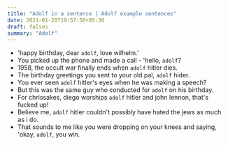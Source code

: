 ```yaml
---
title: "Adolf in a sentence | Adolf example sentences"
date: 2021-01-20T19:57:50+05:30
draft: falses
summary: "Adolf"
---
```

- 'happy birthday, dear `adolf`, love wilhelm.'
- You picked up the phone and made a call - 'hello, `adolf`?
- 1958, the occult war finally ends when `adolf` hitler dies.
- The birthday greetings you sent to your old pal, `adolf` hider.
- You ever seen `adolf` hitler's eyes when he was making a speech?
- But this was the same guy who conducted for `adolf` on his birthday.
- For chrissakes, diego worships `adolf` hitler and john lennon, that's fucked up!
- Believe me, `adolf` hitler couldn't possibly have hated the jews as much as i do.
- That sounds to me like you were dropping on your knees and saying, 'okay, `adolf`, you win.
                 
